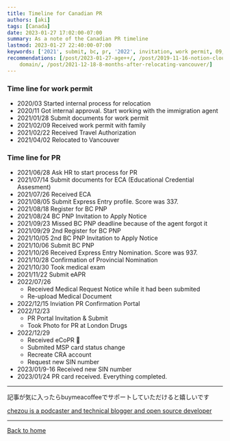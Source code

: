```yaml
---
title: Timeline for Canadian PR
authors: [aki]
tags: [Canada]
date: 2023-01-27 17:02:00-07:00
summary: As a note of the Canadian PR timeline
lastmod: 2023-01-27 22:40:00-07:00
keywords: ['2021', submit, bc, pr, '2022', invitation, work permit, 09, '02', '10']
recommendations: [/post/2023-01-27-age++/, /post/2019-11-16-notion-cloudflare-sub
    domain/, /post/2021-12-18-8-months-after-relocating-vancouver/]
---
```


### Time line for work permit

- 2020/03 Started internal process for relocation
- 2020/11 Got internal approval. Start working with the immigration agent
- 2021/01/28 Submit documents for work permit
- 2021/02/09 Received work permit with family
- 2021/02/22 Received Travel Authorization
- 2021/04/02 Relocated to Vancouver

### Time line for PR

- 2021/06/28 Ask HR to start process for PR
- 2021/07/14 Submit documents for ECA (Educational Credential Assesment)
- 2021/07/26 Received ECA
- 2021/08/05 Submit Express Entry profile. Score was 337.
- 2021/08/18 Register for BC PNP
- 2021/08/24 BC PNP Invitation to Apply Notice
- 2021/09/23 Missed BC PNP deadline because of the agent forgot it
- 2021/09/29 2nd Register for BC PNP
- 2021/10/05 2nd BC PNP Invitation to Apply Notice
- 2021/10/06 Submit BC PNP
- 2021/10/26 Received Express Entry Nomination. Score was 937.
- 2021/10/28 Confirmation of Provincial Nomination
- 2021/10/30 Took medical exam
- 2021/11/22 Submit eAPR
- 2022/07/26
  - Received Medical Request Notice while it had been submited
  - Re-upload Medical Document
- 2022/12/15 Inviation PR Confirmation Portal
- 2022/12/23
  - PR Portal Invitation & Submit
  - Took Photo for PR at London Drugs
- 2022/12/29
  - Received eCoPR 🎉
  - Submited MSP card status change
  - Recreate CRA account
  - Request new SIN number
- 2023/01/9-16 Received new SIN number
- 2023/01/24 PR card received. Everything completed.

---

記事が気に入ったらbuymeacoffeeでサポートしていただけると嬉しいです

[chezou is a podcaster and technical blogger and open source developer](https://www.buymeacoffee.com/chezou)

---

[Back to home](https://memo.chezo.uno/)
